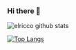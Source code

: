 ### Hi there 👋

![elricco github stats](https://github-readme-stats.vercel.app/api?username=elricco&count_private=true&show_icons=true&theme=radical)  

[![Top Langs](https://github-readme-stats.vercel.app/api/top-langs/?username=elricco&theme=radical&langs_count=6&layout=compact)](https://github.com/anuraghazra/github-readme-stats)


<!--
**elricco/elricco** is a ✨ _special_ ✨ repository because its `README.md` (this file) appears on your GitHub profile.

Here are some ideas to get you started:

- 🔭 I’m currently working on ...
- 🌱 I’m currently learning ...
- 👯 I’m looking to collaborate on ...
- 🤔 I’m looking for help with ...
- 💬 Ask me about ...
- 📫 How to reach me: ...
- 😄 Pronouns: ...
- ⚡ Fun fact: ...
-->
